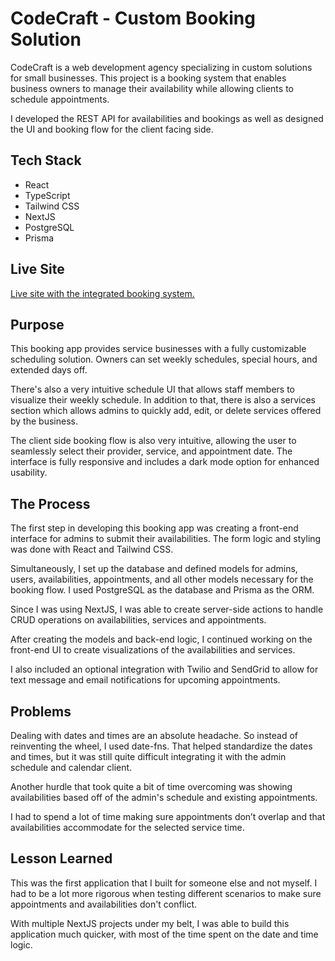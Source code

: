 # CodeCraft - Custom Booking Solution

CodeCraft is a web development agency specializing in custom solutions for small businesses. This project is a booking system that enables business owners to manage their availability while allowing clients to schedule appointments.

I developed the REST API for availabilities and bookings as well as designed the UI and booking flow for the client facing side.

## Tech Stack

- React
- TypeScript
- Tailwind CSS
- NextJS
- PostgreSQL
- Prisma

## Live Site

[Live site with the integrated booking system.](https://www.thehumanbodyshop.pro/)

## Purpose

This booking app provides service businesses with a fully customizable scheduling solution. Owners can set weekly schedules, special hours, and extended days off.

There's also a very intuitive schedule UI that allows staff members to visualize their weekly schedule. In addition to that, there is also a services section which allows admins to quickly add, edit, or delete services offered by the business.

The client side booking flow is also very intuitive, allowing the user to seamlessly select their provider, service, and appointment date. The interface is fully responsive and includes a dark mode option for enhanced usability.

## The Process

The first step in developing this booking app was creating a front-end interface for admins to submit their availabilities. The form logic and styling was done with React and Tailwind CSS.

Simultaneously, I set up the database and defined models for admins, users, availabilities, appointments, and all other models necessary for the booking flow. I used PostgreSQL as the database and Prisma as the ORM.

Since I was using NextJS, I was able to create server-side actions to handle CRUD operations on availabilities, services and appointments.

After creating the models and back-end logic, I continued working on the front-end UI to create visualizations of the availabilities and services.

I also included an optional integration with Twilio and SendGrid to allow for text message and email notifications for upcoming appointments.

## Problems

Dealing with dates and times are an absolute headache. So instead of reinventing the wheel, I used date-fns. That helped standardize the dates and times, but it was still quite difficult integrating it with the admin schedule and calendar client.

Another hurdle that took quite a bit of time overcoming was showing availabilities based off of the admin's schedule and existing appointments.

I had to spend a lot of time making sure appointments don’t overlap and that availabilities accommodate for the selected service time.

## Lesson Learned

This was the first application that I built for someone else and not myself. I had to be a lot more rigorous when testing different scenarios to make sure appointments and availabilities don't conflict.

With multiple NextJS projects under my belt, I was able to build this application much quicker, with most of the time spent on the date and time logic.

